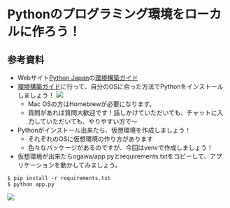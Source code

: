 # Pythonのプログラミング環境をローカルに作ろう！

## 参考資料

- Webサイト[Python Japan](https://www.python.jp/)の[環境構築ガイド](https://www.python.jp/install/install.html)
- [環境構築ガイド](https://www.python.jp/install/install.html)に行って、自分のOSに合った方法でPythonをインストールしましょう！
![](https://i.gyazo.com/b38f89e29aed8a1155017f6152214f9d.png)
    - Mac OSの方はHomebrewが必要になります。
    - 質問があれば質問大歓迎です！話しかけていただいても、チャットに入力していただいても、やりやすい方で～
- Pythonがインストール出来たら、仮想環境を作成しましょう！
    - それぞれのOSに仮想環境の作り方があります
    - 色々なパッケージがあるのですが、今回はvenvで作成しましょう！
- 仮想環境が出来たらogawa/app.pyとrequirements.txtをコピーして、アプリケーションを動かしてみましょう。

```
$ pip install -r requirements.txt
$ python app.py
```
![](https://i.gyazo.com/7fa7227ecec1d4a4a3e4bc7ad74bdb51.gif)
